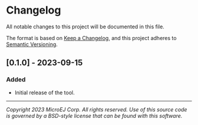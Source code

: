 # Changelog

All notable changes to this project will be documented in this file.

The format is based on [Keep a Changelog](https://keepachangelog.com/en/1.0.0/),
and this project adheres to [Semantic Versioning](https://semver.org/spec/v2.0.0.html).

## [0.1.0] - 2023-09-15

### Added

- Initial release of the tool.



___
_Copyright 2023 MicroEJ Corp. All rights reserved._
_Use of this source code is governed by a BSD-style license that can be found with this software._
